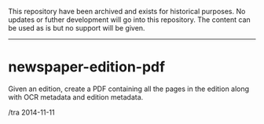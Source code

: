This repository have been archived and exists for historical purposes. 
No updates or futher development will go into this repository. The content can be used as is but no support will be given. 

---

newspaper-edition-pdf
=====================

Given an edition, create a PDF containing all the pages in the edition along with
OCR metadata and edition metadata.

/tra 2014-11-11
